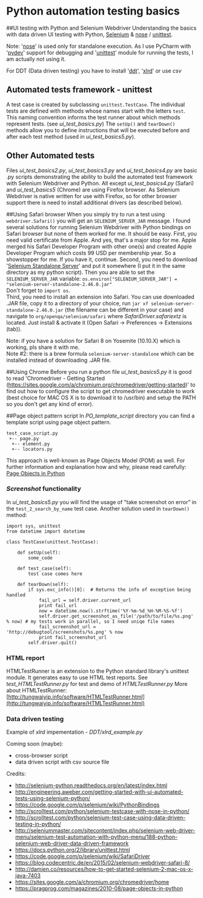 # Python automation testing basics
##UI testing with Python and Selenium Webdriver
Understanding the basics with data driven UI testing with Python, [Selenium](https://pypi.python.org/pypi/selenium) &amp; [nose](https://nose.readthedocs.org/en/latest/) / [unittest](https://docs.python.org/2/library/unittest.html).

Note: '[nose](https://nose.readthedocs.org/en/latest/)' is used only for standalone execution. As I use PyCharm with '[pydev](https://www.jetbrains.com/pycharm/help/remote-debugging.html)' support for debugging and '[unittest](https://docs.python.org/2/library/unittest.html)' module for running the tests, I am actually not using it.

For DDT (Data driven testing) you have to install '[ddt](https://ddt.readthedocs.org/en/latest/index.html)', '[xlrd](http://www.python-excel.org/)' or use *csv*

## Automated tests framework - unittest
A test case is created by subclassing `unittest.TestCase`. The individual tests are defined with methods whose names start with the letters `test`. This naming convention informs the test runner about which methods represent tests. (see *ui_test_basics.py*)
The `setUp()` and `tearDown()` methods allow you to define instructions that will be executed before and after each test method (used in *ui_test_basics5.py*).

## Other Automated tests
Files *ui_test_basics2.py*, *ui_test_basics3.py* and *ui_test_basics4.py* are basic .py scripts demonstrating the ability to build the automated test framework with Selenium Webdriver and Python. All except *ui_test_basics4.py* (Safari) and *ui_test_basics5* (Chrome) are using Firefox browser.
As Selenium Webdriver is native written for use with Firefox, so for other browser support there is need to install additional drivers (as described below).

##Using Safari browser
When you simply try to run a test using `webdriver.Safari()` you will get an `SELENIUM_SERVER_JAR` message.
I found several solutions for running Selenium Webdriver with Python bindings on Safari browser but none of them worked for me.
It should be easy. First, you need valid certificate from Apple. And yes, that's a major stop for me. Apple merged his Safari Developer Program with other one(s) and created Apple Developer Program which costs 99 USD per membership year. So a showstopper for me. If you have it, continue.
Second, you need to download '[Selenium Standalone Server](http://www.seleniumhq.org/download/)' and put it somewhere (I put it in the same directory as my python script). Then you are able to set the `SELENIUM_SERVER_JAR` variable:
`os.environ["SELENIUM_SERVER_JAR"] = "selenium-server-standalone-2.46.0.jar"`  
Don't forget to `import os`.  
Third, you need to install an extension into Safari. You can use downloaded .JAR file, copy it to a directory of your choice, run `jar xf selenium-server-standalone-2.46.0.jar` (the filename can be different in your case) and navigate to `org/openqa/selenium/safari` where *SafariDriver.safariextz* is located. Just install & activate it (Open Safari -> Preferences -> Extensions (tab)).

Note: if you have a solution for Safari 8 on Yosemite (10.10.X) which is working, pls share it with me.  
Note #2: there is a brew formula `selenium-server-standalone` which can be installed instead of downloading .JAR file.

##Using Chrome
Before you run a python file *ui_test_basics5.py* it is good to read 'Chromedriver - Getting Started (https://sites.google.com/a/chromium.org/chromedriver/getting-started)' to find out how to configure the script to get chromedriver executable to work (best choice for MAC OS X is to download it to /usr/bin) and setup the PATH so you don't get any kind of error).

##Page object pattern script
In *PO_template_script* directory you can find a template script using page object pattern.

    test_case_script.py
     +-- page.py
      +-- element.py
      +-- locators.py

This approach is well-known as Page Objects Model (POM) as well. For further information and explanation how and why, please read carefully: [Page Objects in Python](https://pragprog.com/magazines/2010-08/page-objects-in-python)

### *Screenshot* functionality
In *ui_test_basics5.py* you will find the usage of "take screenshot on error" in the `test_2_search_by_name` test case. Another solution used in `tearDown()` method:

    import sys, unittest
    from datetime import datetime

    class TestCase(unittest.TestCase):

        def setUp(self):
            some_code

        def test_case(self):
            test case comes here

        def tearDown(self):
            if sys.exc_info()[0]:  # Returns the info of exception being handled
                fail_url = self.driver.current_url
                print fail_url
                now = datetime.now().strftime('%Y-%m-%d_%H-%M-%S-%f')
                self.driver.get_screenshot_as_file('/path/to/file/%s.png' % now) # my tests work in parallel, so I need uniqe file names
                fail_screenshot_url = 'http://debugtool/screenshots/%s.png' % now
                print fail_screenshot_url
            self.driver.quit()

### HTML report
HTMLTestRunner is an extension to the Python standard library's unittest module. It generates easy to use HTML test reports.
See *test_HTMLTestRunner.py* for test and demo of *HTMLTestRunner.py*
More about HTMLTestRunner: [http://tungwaiyip.info/software/HTMLTestRunner.html](http://tungwaiyip.info/software/HTMLTestRunner.html)

### Data driven testing
Example of *xlrd* impementation - *DDT/xlrd_example.py*


Coming soon (maybe):
- cross-browser script
- data driven script with csv source file

Credits:
- http://selenium-python.readthedocs.org/en/latest/index.html
- http://engineering.aweber.com/getting-started-with-ui-automated-tests-using-selenium-python/
- https://code.google.com/p/selenium/wiki/PythonBindings
- http://scrolltest.com/python/selenium-testcase-with-nose-in-python/
- http://scrolltest.com/python/selenium-test-case-using-data-driven-testing-in-python/
- http://seleniummaster.com/sitecontent/index.php/selenium-web-driver-menu/selenium-test-automation-with-python-menu/188-python-selenium-web-driver-data-driven-framework
- https://docs.python.org/2/library/unittest.html
- https://code.google.com/p/selenium/wiki/SafariDriver
- https://blog.codecentric.de/en/2015/02/selenium-webdriver-safari-8/
- http://damien.co/resources/how-to-get-started-selenium-2-mac-os-x-java-7403
- https://sites.google.com/a/chromium.org/chromedriver/home
- https://pragprog.com/magazines/2010-08/page-objects-in-python